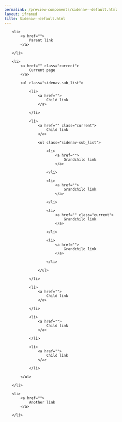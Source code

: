 ```yaml
--- 
permalink: /preview-components/sidenav--default.html
layout: iframed 
title: Sidenav--default.html
---
```

<ul class="sidenav-list">

    <li>
        <a href="">
            Parent link
        </a>

    </li>

    <li>
        <a href="" class="current">
            Current page
        </a>

        <ul class="sidenav-sub_list">

            <li>
                <a href="">
                    Child link
                </a>

            </li>

            <li>
                <a href="" class="current">
                    Child link
                </a>

                <ul class="sidenav-sub_list">

                    <li>
                        <a href="">
                            Grandchild link
                        </a>

                    </li>

                    <li>
                        <a href="">
                            Grandchild link
                        </a>

                    </li>

                    <li>
                        <a href="" class="current">
                            Grandchild link
                        </a>

                    </li>

                    <li>
                        <a href="">
                            Grandchild link
                        </a>

                    </li>

                </ul>

            </li>

            <li>
                <a href="">
                    Child link
                </a>

            </li>

            <li>
                <a href="">
                    Child link
                </a>

            </li>

            <li>
                <a href="">
                    Child link
                </a>

            </li>

        </ul>

    </li>

    <li>
        <a href="">
            Another link
        </a>

    </li>

</ul>